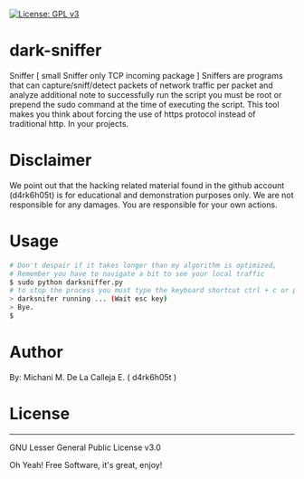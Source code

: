 [![License: GPL v3](https://img.shields.io/badge/License-GPLv3-blue.svg)](https://www.gnu.org/licenses/gpl-3.0)

# dark-sniffer
Sniffer [ small Sniffer only TCP incoming package ] Sniffers are programs that can capture/sniff/detect packets of network traffic per packet and analyze additional note to successfully run the script you must be root or prepend the sudo command at the time of executing the script. This tool makes you think about forcing the use of https protocol instead of traditional http. In your projects.

# Disclaimer
We point out that the hacking related material found in the github account (d4rk6h05t) is for educational and demonstration purposes only.
We are not responsible for any damages. You are responsible for your own actions.

# Usage
```sh
# Don't despair if it takes longer than my algorithm is optimized, 
# Remember you have to navigate a bit to see your local traffic 
$ sudo python darksniffer.py
# to stop the process you must type the keyboard shortcut ctrl + c or press esc to exit!
> darksnifer running ... (Wait esc key)
> Bye.
$

```

# Author
By: Michani M. De La Calleja E. ( d4rk6h05t ) 


# License
----

GNU Lesser General Public License v3.0

Oh Yeah! Free Software,  it's great, enjoy!
